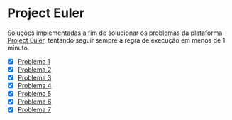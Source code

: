 # Project Euler

Soluções implementadas a fim de solucionar os problemas da plataforma [Project Euler](https://projecteuler.net/), tentando seguir sempre a regra de execução em menos de 1 minuto.

- [x] [Problema 1](https://github.com/hrszanini/project-euler/blob/main/1.c)
- [x] [Problema 2](https://github.com/hrszanini/project-euler/blob/main/2.c)
- [x] [Problema 3](https://github.com/hrszanini/project-euler/blob/main/3.c)
- [x] [Problema 4](https://github.com/hrszanini/project-euler/blob/main/4.c)
- [x] [Problema 5](https://github.com/hrszanini/project-euler/blob/main/5.c)
- [x] [Problema 6](https://github.com/hrszanini/project-euler/blob/main/6.c)
- [x] [Problema 7](https://github.com/hrszanini/project-euler/blob/main/7.c)
